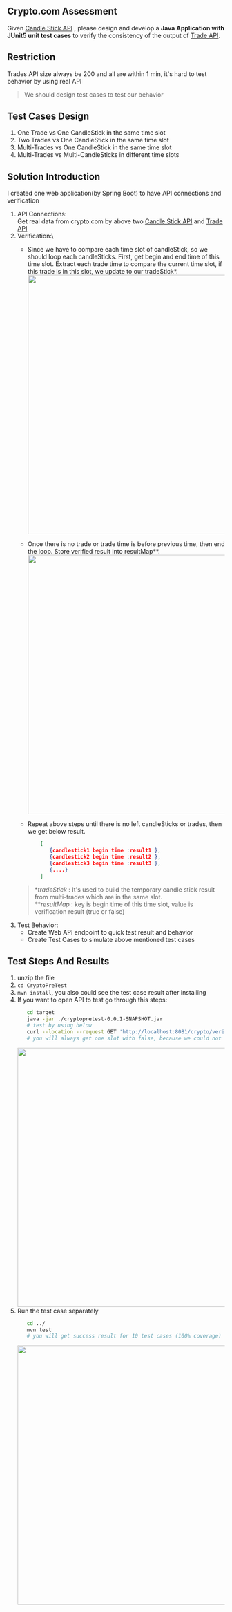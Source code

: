 ## Crypto.com Assessment
Given [Candle Stick API](https://exchange-docs.crypto.com/#public-get-candlestick) , please design and
develop a **Java Application with JUnit5 unit test cases** to verify the consistency of the output of [Trade API](https://exchange-docs.crypto.com/#public-get-trades).

## Restriction 
Trades API size always be 200 and all are within 1 min, it's hard to test behavior by using real API
> We should design test cases to test our behavior

## Test Cases Design
1. One Trade vs One CandleStick in the same time slot
2. Two Trades vs One CandleStick in the same time slot
3. Multi-Trades vs One CandleStick in the same time slot
4. Multi-Trades vs Multi-CandleSticks in different time slots

## Solution Introduction
I created one web application(by Spring Boot) to have API connections and verification
1. API Connections:\
   Get real data from crypto.com by above two [Candle Stick API](https://exchange-docs.crypto.com/#public-get-candlestick) and [Trade API](https://exchange-docs.crypto.com/#public-get-trades)
2. Verification:\
   - Since we have to compare each time slot of candleStick, so we should loop each candleSticks.
     First, get begin and end time of this time slot. 
     Extract each trade time to compare the current time slot, if this trade is in this slot, we update to our tradeStick*.
     <img src="https://user-images.githubusercontent.com/48560984/161411744-a105ca76-09bf-497f-ac69-93a6e61f3eee.png" width=600/>
   - Once there is no trade or trade time is before previous time, then end the loop. 
     Store verified result into resultMap**.
     <img src="https://user-images.githubusercontent.com/48560984/161411797-903543b0-b590-4ce5-844c-aa4ab528f9e3.png" width=600/>
     
   - Repeat above steps until there is no left candleSticks or trades, then we get below result.
     ```json
         [
            {candlestick1 begin time :result1 },
            {candlestick2 begin time :result2 },
            {candlestick3 begin time :result3 },
            {....}
         ]
     ```
   > \**tradeStick* : It's used to build the temporary candle stick result from multi-trades which are in the same slot.\
   > \*\**resultMap* : key is begin time of this time slot, value is verification result (true or false)
3. Test Behavior:
   - Create Web API endpoint to quick test result and behavior
   - Create Test Cases to simulate above mentioned test cases

## Test Steps And Results
1. unzip the file 
2. `cd CryptoPreTest`
3. `mvn install`, you also could see the test case result after installing    
4. If you want to open API to test go through this steps:
   ```bash
      cd target
      java -jar ./cryptopretest-0.0.1-SNAPSHOT.jar
      # test by using below
      curl --location --request GET 'http://localhost:8081/crypto/verify?instrumentName=BTC_USDT&timeframe=1m'
      # you will always get one slot with false, because we could not have whole one minunte data to check.
   ```
   <img src="https://user-images.githubusercontent.com/48560984/161411002-88150e98-e017-4f7f-bcf0-149771cf694d.png" width=600/>
5. Run the test case separately
   ```bash
      cd ../
      mvn test
      # you will get success result for 10 test cases (100% coverage)
   ```
   <img src="https://user-images.githubusercontent.com/48560984/161410949-ec29c82f-d34c-4027-91a0-4da60fc54daa.png" width=600/>
    

 


